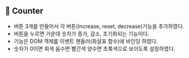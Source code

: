 ## 🚩 Counter

 - 버튼 3개를 만들어서 각 버튼(Increase, reset, decrease)기능을 추가하였다.  
 - 버튼을 누르면 가운데 숫자가 증가, 감소, 초기화되는 기능이다.<br>
 - 기능은 DOM 객체를 이벤트 핸들러(화살표 함수)에 바인딩 하였다.<br>
 - 숫자가 0이면 회색 음수면 빨간색 양수면 초록색으로 보이도록 설정하였다.

